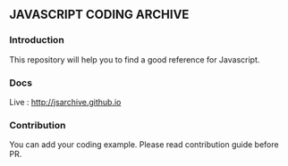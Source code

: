 ## JAVASCRIPT CODING ARCHIVE ##

### Introduction ##
This repository will help you to find a good reference for Javascript.

### Docs ###
Live : http://jsarchive.github.io

### Contribution ###
You can add your coding example. Please read contribution guide before PR.